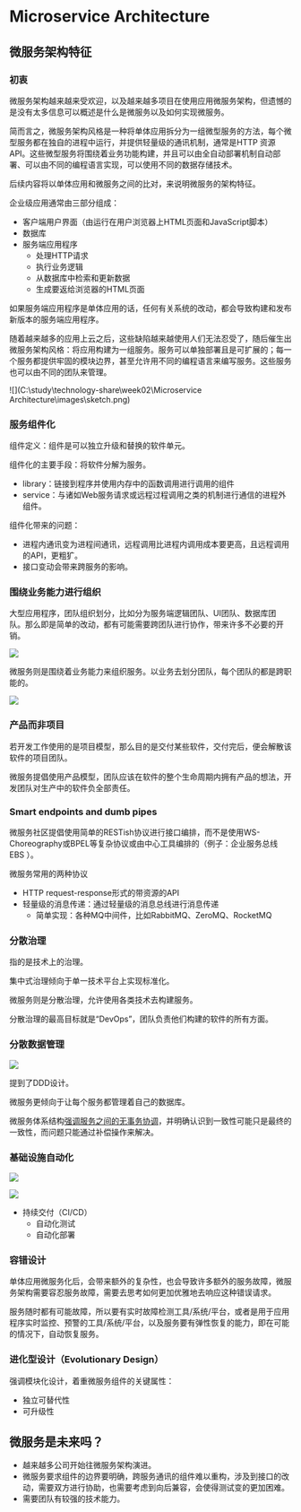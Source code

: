 # Microservice Architecture

## 微服务架构特征

### 初衷

微服务架构越来越来受欢迎，以及越来越多项目在使用应用微服务架构，但遗憾的是没有太多信息可以概述是什么是微服务以及如何实现微服务。

简而言之，微服务架构风格是一种将单体应用拆分为一组微型服务的方法，每个微型服务都在独自的进程中运行，并提供轻量级的通讯机制，通常是HTTP 资源 API。这些微型服务将围绕着业务功能构建，并且可以由全自动部署机制自动部署、可以由不同的编程语言实现，可以使用不同的数据存储技术。

后续内容将以单体应用和微服务之间的比对，来说明微服务的架构特征。

企业级应用通常由三部分组成：

- 客户端用户界面（由运行在用户浏览器上HTML页面和JavaScript脚本）
- 数据库
- 服务端应用程序
  - 处理HTTP请求
  - 执行业务逻辑
  - 从数据库中检索和更新数据
  - 生成要返给浏览器的HTML页面

如果服务端应用程序是单体应用的话，任何有关系统的改动，都会导致构建和发布新版本的服务端应用程序。

随着越来越多的应用上云之后，这些缺陷越来越使用人们无法忍受了，随后催生出微服务架构风格：将应用构建为一组服务。服务可以单独部署且是可扩展的；每一个服务都提供牢固的模块边界，甚至允许用不同的编程语言来编写服务。这些服务也可以由不同的团队来管理。

![](C:\study\technology-share\week02\Microservice Architecture\images\sketch.png)





### 服务组件化

组件定义：组件是可以独立升级和替换的软件单元。

组件化的主要手段：将软件分解为服务。

- library：链接到程序并使用内存中的函数调用进行调用的组件
- service：与诸如Web服务请求或远程过程调用之类的机制进行通信的进程外组件。

组件化带来的问题：

- 进程内通讯变为进程间通讯，远程调用比进程内调用成本要更高，且远程调用的API，更粗犷。
- 接口变动会带来跨服务的影响。



### 围绕业务能力进行组织

大型应用程序，团队组织划分，比如分为服务端逻辑团队、UI团队、数据库团队。那么即是简单的改动，都有可能需要跨团队进行协作，带来许多不必要的开销。

![](.\images\conways-law.png)

微服务则是围绕着业务能力来组织服务。以业务去划分团队，每个团队的都是跨职能的。

![](.\images\PreferFunctionalStaffOrganization.png)



### 产品而非项目

若开发工作使用的是项目模型，那么目的是交付某些软件，交付完后，便会解散该软件的项目团队。

微服务提倡使用产品模型，团队应该在软件的整个生命周期内拥有产品的想法，开发团队对生产中的软件负全部责任。



### Smart endpoints and dumb pipes

微服务社区提倡使用简单的RESTish协议进行接口编排，而不是使用WS-Choreography或BPEL等复杂协议或由中心工具编排的（例子：企业服务总线 EBS ）。

微服务常用的两种协议

- HTTP request-response形式的带资源的API
- 轻量级的消息传递：通过轻量级的消息总线进行消息传递
  - 简单实现：各种MQ中间件，比如RabbitMQ、ZeroMQ、RocketMQ



### 分散治理

指的是技术上的治理。

集中式治理倾向于单一技术平台上实现标准化。

微服务则是分散治理，允许使用各类技术去构建服务。

分散治理的最高目标就是“DevOps”，团队负责他们构建的软件的所有方面。



### 分散数据管理

![](.\images\decentralised-data.png)

提到了DDD设计。

微服务更倾向于让每个服务都管理着自己的数据库。

微服务体系结构[强调服务之间的无事务协调](http://www.eaipatterns.com/ramblings/18_starbucks.html)，并明确认识到一致性可能只是最终的一致性，而问题只能通过补偿操作来解决。



### 基础设施自动化

![](.\images\basic-pipeline.png)

![](.\images\micro-deployment.png)

- 持续交付（CI/CD）
  - 自动化测试
  - 自动化部署



### 容错设计

单体应用微服务化后，会带来额外的复杂性，也会导致许多额外的服务故障，微服务架构需要容忍服务故障，需要去思考如何更加优雅地去响应这种错误请求。

服务随时都有可能故障，所以要有实时故障检测工具/系统/平台，或者是用于应用程序实时监控、预警的工具/系统/平台，以及服务要有弹性恢复的能力，即在可能的情况下，自动恢复服务。



### 进化型设计（Evolutionary Design）

强调模块化设计，着重微服务组件的关键属性：

- 独立可替代性
- 可升级性



## 微服务是未来吗？

- 越来越多公司开始往微服务架构演进。
- 微服务要求组件的边界要明确，跨服务通讯的组件难以重构，涉及到接口的改动，需要双方进行协助，也需要考虑到向后兼容，会使得测试变的更加困难。
- 需要团队有较强的技术能力。

